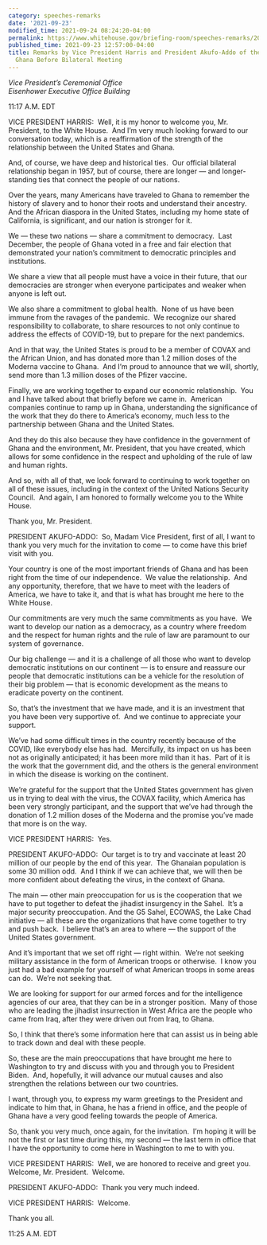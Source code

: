 ```yaml
---
category: speeches-remarks
date: '2021-09-23'
modified_time: 2021-09-24 08:24:20-04:00
permalink: https://www.whitehouse.gov/briefing-room/speeches-remarks/2021/09/23/remarks-by-vice-president-harris-and-president-akufo-addo-of-the-republic-of-ghana-before-bilateral-meeting/
published_time: 2021-09-23 12:57:00-04:00
title: Remarks by Vice President Harris and President Akufo-Addo of the Republic of
  Ghana Before Bilateral Meeting
---
```

 
*Vice President’s Ceremonial Office  
*Eisenhower Executive Office Building**

11:17 A.M. EDT  
  
VICE PRESIDENT HARRIS:  Well, it is my honor to welcome you, Mr.
President, to the White House.  And I’m very much looking forward to our
conversation today, which is a reaffirmation of the strength of the
relationship between the United States and Ghana.   
  
And, of course, we have deep and historical ties.  Our official
bilateral relationship began in 1957, but of course, there are longer —
and longer-standing ties that connect the people of our nations.   
  
Over the years, many Americans have traveled to Ghana to remember the
history of slavery and to honor their roots and understand their
ancestry.  And the African diaspora in the United States, including my
home state of California, is significant, and our nation is stronger for
it.  
  
We — these two nations — share a commitment to democracy.  Last
December, the people of Ghana voted in a free and fair election that
demonstrated your nation’s commitment to democratic principles and
institutions.   
  
We share a view that all people must have a voice in their future, that
our democracies are stronger when everyone participates and weaker when
anyone is left out.  
  
We also share a commitment to global health.  None of us have been
immune from the ravages of the pandemic.  We recognize our shared
responsibility to collaborate, to share resources to not only continue
to address the effects of COVID-19, but to prepare for the next
pandemics.   
  
And in that way, the United States is proud to be a member of COVAX and
the African Union, and has donated more than 1.2 million doses of the
Moderna vaccine to Ghana.  And I’m proud to announce that we will,
shortly, send more than 1.3 million doses of the Pfizer vaccine.  
  
Finally, we are working together to expand our economic relationship. 
You and I have talked about that briefly before we came in.  American
companies continue to ramp up in Ghana, understanding the significance
of the work that they do there to America’s economy, much less to the
partnership between Ghana and the United States.  
  
And they do this also because they have confidence in the government of
Ghana and the environment, Mr. President, that you have created, which
allows for some confidence in the respect and upholding of the rule of
law and human rights.   
  
And so, with all of that, we look forward to continuing to work together
on all of these issues, including in the context of the United Nations
Security Council.  And again, I am honored to formally welcome you to
the White House.  
  
Thank you, Mr. President.  
  
PRESIDENT AKUFO-ADDO:  So, Madam Vice President, first of all, I want to
thank you very much for the invitation to come — to come have this brief
visit with you.   
  
Your country is one of the most important friends of Ghana and has been
right from the time of our independence.  We value the relationship. 
And any opportunity, therefore, that we have to meet with the leaders of
America, we have to take it, and that is what has brought me here to the
White House.   
  
Our commitments are very much the same commitments as you have.  We want
to develop our nation as a democracy, as a country where freedom and the
respect for human rights and the rule of law are paramount to our system
of governance.   
  
Our big challenge — and it is a challenge of all those who want to
develop democratic institutions on our continent — is to ensure and
reassure our people that democratic institutions can be a vehicle for
the resolution of their big problem — that is economic development as
the means to eradicate poverty on the continent.  
  
So, that’s the investment that we have made, and it is an investment
that you have been very supportive of.  And we continue to appreciate
your support.   
  
We’ve had some difficult times in the country recently because of the
COVID, like everybody else has had.  Mercifully, its impact on us has
been not as originally anticipated; it has been more mild than it has. 
Part of it is the work that the government did, and the others is the
general environment in which the disease is working on the continent.   
  
We’re grateful for the support that the United States government has
given us in trying to deal with the virus, the COVAX facility, which
America has been very strongly participant, and the support that we’ve
had through the donation of 1.2 million doses of the Moderna and the
promise you’ve made that more is on the way.  
  
VICE PRESIDENT HARRIS:  Yes.  
  
PRESIDENT AKUFO-ADDO:  Our target is to try and vaccinate at least 20
million of our people by the end of this year.  The Ghanaian population
is some 30 million odd.  And I think if we can achieve that, we will
then be more confident about defeating the virus, in the context of
Ghana.  
  
The main — other main preoccupation for us is the cooperation that we
have to put together to defeat the jihadist insurgency in the Sahel. 
It’s a major security preoccupation. And the G5 Sahel, ECOWAS, the Lake
Chad initiative — all these are the organizations that have come
together to try and push back.  I believe that’s an area to where — the
support of the United States government.  
  
And it’s important that we set off right — right within.  We’re not
seeking military assistance in the form of American troops or
otherwise.  I know you just had a bad example for yourself of what
American troops in some areas can do.  We’re not seeking that.   
  
We are looking for support for our armed forces and for the intelligence
agencies of our area, that they can be in a stronger position.  Many of
those who are leading the jihadist insurrection in West Africa are the
people who came from Iraq, after they were driven out from Iraq, to
Ghana.  
  
So, I think that there’s some information here that can assist us in
being able to track down and deal with these people.   
  
So, these are the main preoccupations that have brought me here to
Washington to try and discuss with you and through you to President
Biden.  And, hopefully, it will advance our mutual causes and also
strengthen the relations between our two countries.   
  
I want, through you, to express my warm greetings to the President and
indicate to him that, in Ghana, he has a friend in office, and the
people of Ghana have a very good feeling towards the people of
America.   
  
So, thank you very much, once again, for the invitation.  I’m hoping it
will be not the first or last time during this, my second — the last
term in office that I have the opportunity to come here in Washington to
me to with you.  
  
VICE PRESIDENT HARRIS:  Well, we are honored to receive and greet you. 
Welcome, Mr. President.  Welcome.  
  
PRESIDENT AKUFO-ADDO:  Thank you very much indeed.  
  
VICE PRESIDENT HARRIS:  Welcome.   
  
Thank you all.  
  
11:25 A.M. EDT
